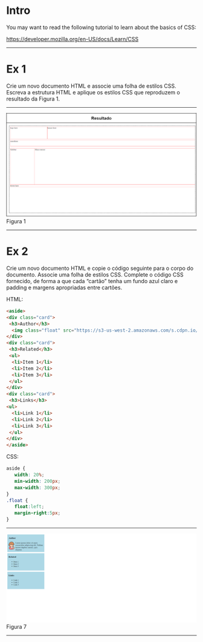 # Intro
You may want to read the following tutorial to learn about the basics of CSS: 

https://developer.mozilla.org/en-US/docs/Learn/CSS

--- 


# Ex 1
Crie um novo documento HTML e associe uma folha de estilos CSS. Escreva a estrutura HTML e aplique os estilos CSS que reproduzem o resultado da Figura 1.

---
![Figura 1](assets/fig6.png)
Figura 1
___ 

# Ex 2
Crie um novo documento HTML e copie o código seguinte para o corpo do documento. Associe uma folha de estilos CSS. Complete o código CSS fornecido, de forma a que cada “cartão” tenha um fundo azul claro e padding e margens apropriadas entre cartões.

HTML:
```html
<aside>
<div class="card">
 <h3>Author</h3>
  <img class="float" src="https://s3-us-west-2.amazonaws.com/s.cdpn.io/455884/figure-36324_960_720.png" width="50">Lorem ipsum dolor sit amet, consectetur adipiscing elit. Nullam laoreet dapibus mauris, quis aliquam
</div>
<div class="card">
 <h3>Related</h3>
 <ul>
  <li>Item 1</li>
  <li>Item 2</li>
  <li>Item 3</li>
 </ul>
</div>
<div class="card">
 <h3>Links</h3>
<ul>
  <li>Link 1</li>
  <li>Link 2</li>
  <li>Link 3</li>
 </ul>
</div>
</aside>
```

CSS:
```css
aside {
   width: 20%;
   min-width: 200px;
   max-width: 300px;
}
.float {
   float:left;
   margin-right:5px;
}
```

---
![Figura 7](assets/fig7.png)
Figura 7 
___ 

